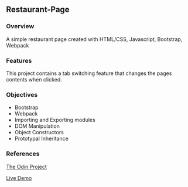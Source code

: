 ## Restaurant-Page

### Overview
A simple restaurant page created with HTML/CSS, Javascript, Bootstrap, Webpack

### Features
This project contains a tab switching feature that changes the pages contents when clicked. 

### Objectives

- Bootstrap
- Webpack
- Importing and Exporting modules
- DOM Manipulation
- Object Constructors
- Prototypal Inheritance

### References

[The Odin Project](https://www.theodinproject.com/paths/full-stack-javascript/courses/javascript/lessons/restaurant-page)

[Live Demo](https://prosperitty.github.io/restaurant-page/)
